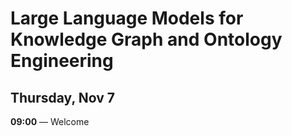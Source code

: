 
# Large Language Models for Knowledge Graph and Ontology Engineering
## Thursday, Nov 7
**09:00** — Welcome 